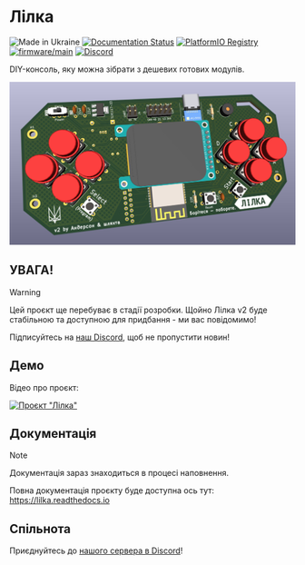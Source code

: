 # Лілка

![Made in Ukraine](https://img.shields.io/badge/Made%20in-Ukraine-blue?logo=data%3Aimage%2Fsvg%2Bxml%3Bbase64%2CPHN2ZyB4bWxucz0iaHR0cDovL3d3dy53My5vcmcvMjAwMC9zdmciIHdpZHRoPSIxMjAwIiBoZWlnaHQ9IjgwMCI%2BCjxyZWN0IHdpZHRoPSIxMjAwIiBoZWlnaHQ9IjgwMCIgZmlsbD0iIzAwNTdCNyIvPgo8cmVjdCB3aWR0aD0iMTIwMCIgaGVpZ2h0PSI0MDAiIHk9IjQwMCIgZmlsbD0iI0ZGRDcwMCIvPgo8L3N2Zz4%3D)
[![Documentation Status](https://readthedocs.org/projects/lilka/badge/?version=latest)](https://lilka.readthedocs.io/uk/latest/?badge=latest)
[![PlatformIO Registry](https://badges.registry.platformio.org/packages/and3rson/library/Lilka.svg)](https://registry.platformio.org/libraries/and3rson/Lilka)
[![firmware/main](https://github.com/and3rson/lilka/actions/workflows/firmware_main.yml/badge.svg)](https://github.com/and3rson/lilka/actions/workflows/firmware_main.yml)
[![Discord](https://img.shields.io/discord/1202315568846213172?label=Discord)][discord]

DIY-консоль, яку можна зібрати з дешевих готових модулів.

![Лілка v2](./img/v2.jpg)

## УВАГА!

> [!WARNING]
> Цей проєкт ще перебуває в стадії розробки. Щойно Лілка v2 буде стабільною та доступною для придбання - ми вас повідомимо!
>
> Підписуйтесь на [наш Discord][discord], щоб не пропустити новин!

## Демо

Відео про проєкт:

[![Проєкт "Лілка"](https://img.youtube.com/vi/6Tz70vqRrs0/hqdefault.jpg)](https://www.youtube.com/watch?v=6Tz70vqRrs0)

## Документація

> [!NOTE]
> Документація зараз знаходиться в процесі наповнення.

Повна документація проєкту буде доступна ось тут: <https://lilka.readthedocs.io>

## Спільнота

Приєднуйтесь до [нашого сервера в Discord][discord]!

[discord]: https://discord.gg/HU68TaKCu6
